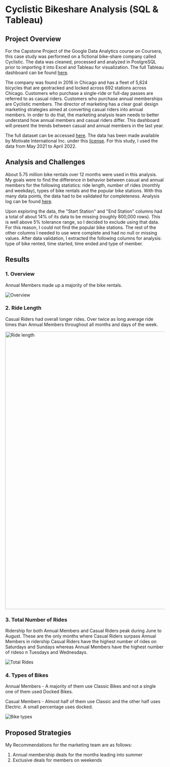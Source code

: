 # Cyclistic Bikeshare Analysis (SQL & Tableau)

## Project Overview

For the Capstone Project of the Google Data Analytics course on Coursera, this case study was performed on a fictional bike-share company called Cyclistic. The data was cleaned, processed and analyzed in PostgreSQL prior to importing it into Excel and Tableau for visualization. The full Tableau dashboard can be found [here](https://public.tableau.com/views/CyclisticBikeshare-GoogleDataAnalyticsCapstoneProject/DashboardFinalV2?:language=en-US&publish=yes&:display_count=n&:origin=viz_share_link). 

The company was found in 2016 in Chicago and has a fleet of 5,824 bicycles that are geotracked and locked across 692 stations across Chicago. Customers who purchase a single-ride or full-day passes are referred to as casual riders. Customers who purchase annual memberships are Cyclistic members. The director of marketing has a clear goal: design marketing strategies aimed at converting casual riders into annual members. In order to do that, the marketing analysis team needs to better understand how annual members and casual riders differ. This dashboard will present the trends between casual and annual members in the last year. 

The full dataset can be accessed [here](https://divvy-tripdata.s3.amazonaws.com/index.html). The data has been made available by Motivate International Inc. under this [license](https://ride.divvybikes.com/data-license-agreement). For this study, I used the data from May 2021 to April 2022. 

## Analysis and Challenges

About 5.75 million bike rentals over 12 months were used in this analysis. My goals were to find the difference in behavior between casual and annual members for the following statistics: ride length, number of rides (monthly and weekday), types of bike rentals and the popular bike stations. With this many data points, the data had to be validated for completeness. Analysis log can be found [here](https://github.com/alvindlin/bike_share_analysis/tree/main).

Upon exploring the data, the "Start Station" and "End Station" columns had a total of about 14% of its data to be missing (roughly 800,000 rows). This is well above 5% tolerance range, so I decided to exclude using that data. For this reason, I could not find the popular bike stations. The rest of the other columns I needed to use were complete and had no null or missing values. After data validation, I extracted the following columns for analysis: type of bike rented, time started, time ended and type of member. 

## Results

### 1. Overview
Annual Members made up a majority of the bike rentals.

![Overview](https://user-images.githubusercontent.com/107506192/182290657-2d487684-5b8f-43d1-a3c0-6002fefe52b7.png)

### 2. Ride Length 
Casual Riders had overall longer rides. Over twice as long average ride times than Annual Members throughout all months and days of the week. 

<img width="875" alt="Ride length" src="https://user-images.githubusercontent.com/107506192/182290718-3c37cedd-9410-47a4-a7ca-623dcbafe574.png">

### 3. Total Number of Rides
Ridership for both Annual Members and Casual Riders peak during June to August.  These are the only months where Casual Riders surpass Annual Members in ridership  Casual Riders have the highest number of rides on Saturdays and Sundays whereas Annual Members have the highest number of rideso n Tuesdays and Wednesdays. 

![Total Rides](https://user-images.githubusercontent.com/107506192/182291094-d2962309-948c-43d9-93b8-3916c328139b.png)

### 4. Types of Bikes
Annual Members - A majority of them use Classic Bikes and not a single one of them used Docked Bikes.

Casual Members - Almost half of them use Classic and the other half uses Electric. A small percentage uses docked. 

![Bike types](https://user-images.githubusercontent.com/107506192/182291399-6d9cc896-9a77-4d98-9837-ffd47f48378f.png)

## Proposed Strategies
My Recommendations for the marketing team are as follows:
1. Annual membership deals for the months leading into summer
2. Exclusive deals for members on weekends
